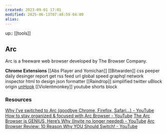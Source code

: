 ```yaml
---
created: 2023-09-01 17:01
modified: 2025-06-13T07:48:59-04:00
alias: 
---
```

up::  [[tools]]

## Arc

Arc is a freeware web browser developed by The Browser Company.


**Chrome Extensions**
[[Abs Player and Yomichan]]
[[Bitwarden]]
css peeper
daily desinger report
get rss feed url
global speed
graphql network inspector
html to design
json formatter
[[Raindrop]]
simplified twitter
uBlock origin
[unHook](https://chromewebstore.google.com/detail/unhook-remove-youtube-rec/khncfooichmfjbepaaaebmommgaepoid?hl=en)
[[Violentmonkey]]
youtube shorts block


### Resources
[Why I’ve switched to Arc (goodbye Chrome, Firefox, Safari…) - YouTube](https://www.youtube.com/watch?v=KIzr2YTY47Y)
[How to stay organized & focused with Arc Browser - YouTube](https://www.youtube.com/watch?v=53aEnT53f3Q)
[The Arc Browser is GENIUS, Here’s Why (Invite no longer needed) - YouTube](https://www.youtube.com/watch?v=fcWuhUQreXs)
[Arc Browser Review: 10 Reason Why YOU Should Switch! - YouTube](https://www.youtube.com/watch?v=I1MRsFRESbY)

